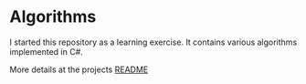 Algorithms
================================================================================

I started this repository as a learning exercise. It contains various algorithms
implemented in C#.

More details at the projects [README](Algorithms)

